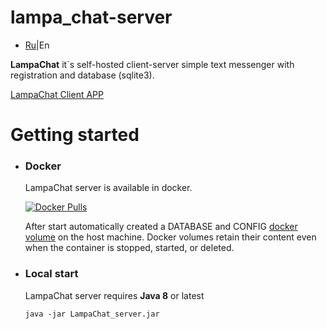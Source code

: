 # lampa_chat-server
- [Ru](https://github.com/Alexzionx/lampa_chat-server/blob/main/readmeRU.md)|En

**LampaChat** it`s self-hosted client-server simple text messenger with registration and database (sqlite3).

[LampaChat Client APP](https://github.com/Alexzionx/lampa_chat-client/)

# Getting started
- ### Docker

  LampaChat server is available in docker.
  
  [![Docker Pulls](https://img.shields.io/docker/image-size/alexzionx/lampa_chat-server/8-0.1?style=for-the-badge)](https://hub.docker.com/r/alexzionx/lampa_chat-server)
  
  After start automatically created a DATABASE and CONFIG [docker volume](https://docs.docker.com/storage/volumes/) on the host machine.
Docker volumes retain their content even when the container is stopped, started, or deleted.
- ### Local start
  LampaChat server requires **Java 8** or latest
  ```
  java -jar LampaChat_server.jar
  ```

